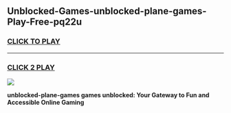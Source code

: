 
## Unblocked-Games-unblocked-plane-games-Play-Free-pq22u
<h3>
<a href="https://premium76.site?title=unblocked-plane-games&ref=12A">CLICK TO PLAY</a></h3>
<hr>

<h3>
<a href="https://premium76.site?title=unblocked-plane-games&ref=12A">CLICK 2 PLAY</a>
  
</h3>

<a href="https://premium76.site?title=unblocked-plane-games&ref=12A"><img src="https://clearcache.store/games.png"></a>


**unblocked-plane-games games unblocked: Your Gateway to Fun and Accessible Online Gaming**
